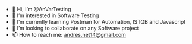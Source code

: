 - 👋 Hi, I’m @AnVarTesting
- 👀 I’m interested in Software Testing
- 🌱 I’m currently learning Postman for Automation, ISTQB and Javascript
- 💞️ I’m looking to collaborate on any Software project
- 📫 How to reach me: andres.net14@gmail.com


<!---
AnVarTesting/AnVarTesting is a ✨ special ✨ repository because its `README.md` (this file) appears on your GitHub profile.
You can click the Preview link to take a look at your changes.
--->
